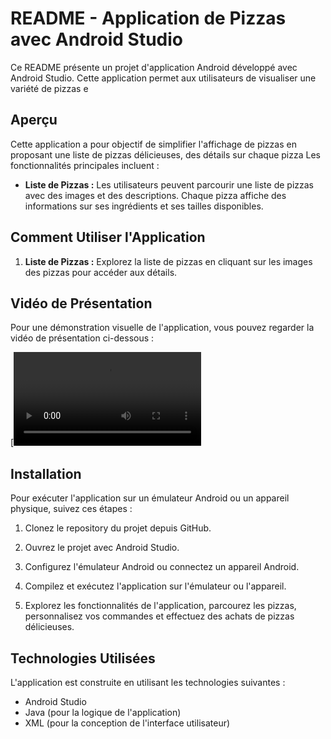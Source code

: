 # README - Application de Pizzas avec Android Studio

Ce README présente un projet d'application Android développé avec Android Studio. Cette application permet aux utilisateurs de visualiser une variété de pizzas e

## Aperçu

Cette application a pour objectif de simplifier l'affichage de pizzas en proposant une liste de pizzas délicieuses, des détails sur chaque pizza Les fonctionnalités principales incluent :

- **Liste de Pizzas :** Les utilisateurs peuvent parcourir une liste de pizzas avec des images et des descriptions. Chaque pizza affiche des informations sur ses ingrédients et ses tailles disponibles.

## Comment Utiliser l'Application

1. **Liste de Pizzas :** Explorez la liste de pizzas en cliquant sur les images des pizzas pour accéder aux détails.

## Vidéo de Présentation

Pour une démonstration visuelle de l'application, vous pouvez regarder la vidéo de présentation ci-dessous :

[![Vidéo de Présentation](videos/app2.mp4)

## Installation

Pour exécuter l'application sur un émulateur Android ou un appareil physique, suivez ces étapes :

1. Clonez le repository du projet depuis GitHub.

2. Ouvrez le projet avec Android Studio.

3. Configurez l'émulateur Android ou connectez un appareil Android.

4. Compilez et exécutez l'application sur l'émulateur ou l'appareil.

5. Explorez les fonctionnalités de l'application, parcourez les pizzas, personnalisez vos commandes et effectuez des achats de pizzas délicieuses.

## Technologies Utilisées

L'application est construite en utilisant les technologies suivantes :

- Android Studio
- Java (pour la logique de l'application)
- XML (pour la conception de l'interface utilisateur)
